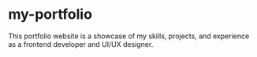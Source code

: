 # my-portfolio
This portfolio website is a showcase of my skills, projects, and experience as a frontend developer and UI/UX designer. 
